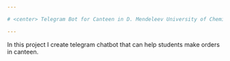 ```yaml
---

# <center> Telegram Bot for Canteen in D. Mendeleev University of Chemical Technology of Russia </center>

---
```


In this project I create telegram chatbot that can help students make orders in canteen.